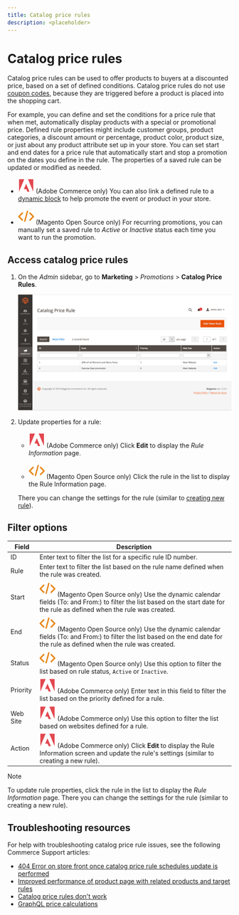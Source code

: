 ```yaml
---
title: Catalog price rules
description: <placeholder>
---
```

# Catalog price rules

Catalog price rules can be used to offer products to buyers at a discounted price, based on a set of defined conditions. Catalog price rules do not use [coupon codes](price-rules-cart-coupon.md), because they are triggered before a product is placed into the shopping cart.

For example, you can define and set the conditions for a price rule that when met, automatically display products with a special or promotional price. Defined rule properties might include customer groups, product categories, a discount amount or percentage, product color, product size, or just about any product attribute set up in your store. You can set start and end dates for a price rule that automatically start and stop a promotion on the dates you define in the rule. The properties of a saved rule can be updated or modified as needed.

- ![Adobe Commerce](../assets/adobe-logo.svg) (Adobe Commerce only) You can also link a defined rule to a [dynamic block](../content-design/dynamic-blocks.md) to help promote the event or product in your store.

- ![Magento Open Source](../assets/open-source.svg) (Magento Open Source only) For recurring promotions, you can manually set a saved rule to _Active_ or _Inactive_ status each time you want to run the promotion.

## Access catalog price rules

1. On the _Admin_ sidebar, go to **Marketing** > _Promotions_ > **Catalog Price Rules**.

   ![Catalog price rules](./assets/price-rule-catalog-grid-ee.png)<!-- zoom -->

1. Update properties for a rule:

   - ![Adobe Commerce](../assets/adobe-logo.svg) (Adobe Commerce only) Click **Edit** to display the _Rule Information_ page.

   - ![Magento Open Source](../assets/open-source.svg) (Magento Open Source only) Click the rule in the list to display the Rule Information page.

   There you can change the settings for the rule (similar to [creating new rule](price-rules-catalog-create.md)).

## Filter options

|Field|Description|
|--- |--- |
|ID|Enter text to filter the list for a specific rule ID number.|
|Rule|Enter text to filter the list based on the rule name defined when the rule was created.|
|Start|![Magento Open Source](../assets/open-source.svg) (Magento Open Source only) Use the dynamic calendar fields (To: and From:) to filter the list based on the start date for the rule as defined when the rule was created.|
|End|![Magento Open Source](../assets/open-source.svg) (Magento Open Source only) Use the dynamic calendar fields (To: and From:) to filter the list based on the end date for the rule as defined when the rule was created.|
|Status|![Magento Open Source](../assets/open-source.svg) (Magento Open Source only) Use this option to filter the list based on rule status, `Active` or `Inactive`.|
|Priority|![Adobe Commerce](../assets/adobe-logo.svg) (Adobe Commerce only) Enter text in this field to filter the list based on the priority defined for a rule.|
|Web Site|![Adobe Commerce](../assets/adobe-logo.svg) (Adobe Commerce only) Use this option to filter the list based on websites defined for a rule.|
|Action|![Adobe Commerce](../assets/adobe-logo.svg) (Adobe Commerce only) Click **Edit** to display the Rule Information screen and update the rule's settings (similar to creating a new rule).|

>[!NOTE]
>
>To update rule properties, click the rule in the list to display the _Rule Information_ page. There you can change the settings for the rule (similar to creating a new rule).

## Troubleshooting resources

For help with troubleshooting catalog price rule issues, see the following Commerce Support articles:

- [404 Error on store front once catalog price rule schedules update is performed](https://support.magento.com/hc/en-us/articles/360025522891)
- [Improved performance of product page with related products and target rules](https://support.magento.com/hc/en-us/articles/360052455691)
- [Catalog price rules don't work](https://support.magento.com/hc/en-us/articles/360055855591)
- [GraphQL price calculations](https://support.magento.com/hc/en-us/articles/360055782351)
